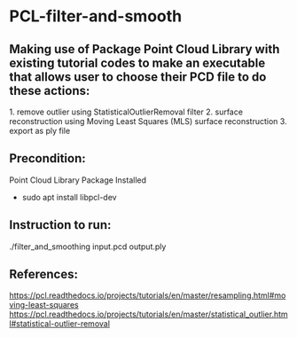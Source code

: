 # PCL-filter-and-smooth

<h2>Making use of Package Point Cloud Library with existing tutorial codes to make an executable that allows user to choose their PCD file to do these actions:</h2>
1. remove outlier using StatisticalOutlierRemoval filter
2. surface reconstruction using Moving Least Squares (MLS) surface reconstruction
3. export as ply file



<h2>Precondition:</h2>

Point Cloud Library Package Installed
  - sudo apt install libpcl-dev



<h2>Instruction to run:</h2>
./filter_and_smoothing input.pcd output.ply



<h2>References:</h2>

https://pcl.readthedocs.io/projects/tutorials/en/master/resampling.html#moving-least-squares
https://pcl.readthedocs.io/projects/tutorials/en/master/statistical_outlier.html#statistical-outlier-removal
